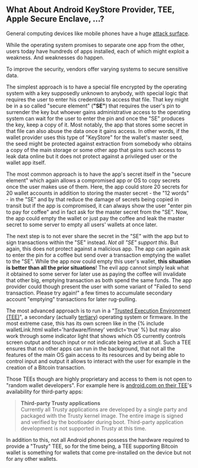 ## What About Android KeyStore Provider, TEE, Apple Secure Enclave, ...?

General computing devices like mobile phones have a huge
[attack surface](https://en.wikipedia.org/wiki/Attack_surface).

While the operating system promises to separate one app from the other, users
today have hundreds of apps installed, each of which might exploit a weakness.
And weaknesses do happen.

To improve the security, vendors offer varying systems to secure sensitive data.

The simplest approach is to have a special file encrypted by the
operating system with a key supposedly unknown to anybody, with special logic
that requires the user to enter his credentials to access that file.
That key might be in a so called "secure element" (**"SE"**) that requires the
user's pin to surrender the key but whoever gains administrative access to the
operating system can wait for the user to enter the pin and once the "SE"
produces the key, keep a copy of it. Most notably, the app that stores some
secret in that file can also abuse the data once it gains access. In other
words, if the wallet provider uses this type of "KeyStore" for the wallet's
master seed, the seed might be protected against extraction from somebody who
obtains a copy of the main storage or some other app that gains such access to
leak data online but it does not protect against a privileged user or the wallet
app itself.

The most common approach is to have the app's secret itself in the "secure
element" which again allows a compromised app or OS to copy secrets once the
user makes use of them. Here, the app could store 20 secrets for 20 wallet
accounts in addition to storing the master secret - the "12 words" - in the
"SE" and by that reduce the damage of secrets being copied in transit
but if the app is compromised, it can always show the user "enter pin to pay for
coffee" and in fact ask for the master secret from the "SE". Now,
the app could empty the wallet or just pay the coffee and leak the master secret
to some server to empty all users' wallets at once later.

The next step is to not ever share the secret in the "SE" with the app but to
sign transactions within the "SE" instead. *Not all "SE" support this*. But
again, this
does not protect against a malicious app. The app can again ask to enter the pin
for a coffee but send over a transaction emptying the wallet to the "SE". While
the app now could empty this user's wallet, **this situation is better than all
the prior situations**! The evil app cannot simply leak what it obtained to some
server for later use as paying the coffee will invalidate that other big,
emptying transaction as both spend the same funds. The app provider could though
present the user with some variant of "Failed to send transaction. Please try
again!" a few times to accumulate secondary account "emptying" transactions for
later rug-pulling.

The most advanced approach is to run in a
"[Trusted Execution Environment (TEE)](https://en.wikipedia.org/wiki/Trusted_execution_environment)",
a secondary (actually
[tertiary](https://en.wikipedia.org/wiki/Baseband_processor)) operating system
or firmware. In the most extreme case, this has its own screen like in the
{% include walletLink.html wallet='hardware/finney' verdict='true' %} but may
also work through some indicator light that shows which OS currently controls
screen output and touch input or not indicate being active at all. Such a TEE ensures
that no other apps can run in the background, that not all the features of the
main OS gain access to its resources and by being able to control input and
output it allows to interact with the user for example in the creation of a
Bitcoin transaction.

Those TEEs though are highly proprietary and access to them is not open to
"random wallet developers". For example here is
[android.com on their TEE](https://source.android.com/security/trusty/#third-party_trusty_applications)'s
availability for third-party apps:

> **Third-party Trusty applications**<br>
  Currently all Trusty applications are developed by a single party and packaged
  with the Trusty kernel image. The entire image is signed and verified by the
  bootloader during boot. Third-party application development is not supported
  in Trusty at this time.

In addition to this, not all Android phones possess the hardware required to
provide a "Trusty" TEE, so for the time being, a TEE supporting Bitcoin wallet
is something for wallets that come pre-installed on the device but not for any
other wallets.
